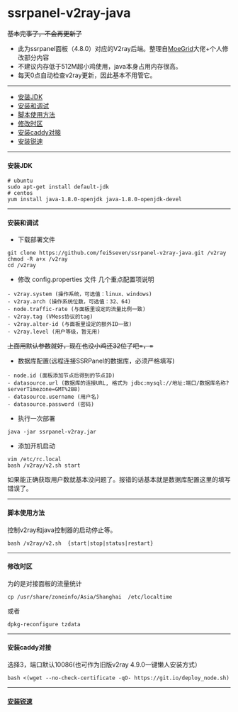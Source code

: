 # ssrpanel-v2ray-java
 ~~基本完事了，不会再更新了~~
 - 此为ssrpanel面板（4.8.0）对应的V2ray后端。整理自[MoeGrid](https://github.com/MoeGrid/ssrpanel-v2ray)大佬+个人修改部分内容
 - 不建议内存低于512M超小鸡使用，java本身占用内存很高。
 - 每天0点自动检查v2ray更新，因此基本不用管它。

***
  * [安装JDK](#安装JDK)
  * [安装和调试](#安装和调试)
  * [脚本使用方法](#脚本使用方法)
  * [修改时区](#修改时区)
  * [安装caddy对接](#安装caddy对接)
  * [安装锐速](#安装锐速)
***
#### 安装JDK
```
# ubuntu
sudo apt-get install default-jdk
# centos
yum install java-1.8.0-openjdk java-1.8.0-openjdk-devel
```
***
#### 安装和调试
 - 下载部署文件
```
git clone https://github.com/fei5seven/ssrpanel-v2ray-java.git /v2ray
chmod -R a+x /v2ray
cd /v2ray
```

 - 修改 config.properties 文件
 几个重点配置项说明
```
- v2ray.system (操作系统，可选值：linux、windows)
- v2ray.arch (操作系统位数，可选值：32、64)
- node.traffic-rate (与面板里设定的流量比例一致)
- v2ray.tag (VMess协议的tag)
- v2ray.alter-id (与面板里设定的额外ID一致)
- v2ray.level (用户等级，暂无用)
```
~~上面用默认参数就好，现在也没小鸡还32位了吧=，=~~
 - 数据库配置(远程连接SSRPanel的数据库，必须严格填写)
```
- node.id (面板添加节点后得到的节点ID)
- datasource.url (数据库的连接URL, 格式为 jdbc:mysql://地址:端口/数据库名称?serverTimezone=GMT%2B8)
- datasource.username (用户名)
- datasource.password (密码)
```
 - 执行一次部署
```
java -jar ssrpanel-v2ray.jar
```
 - 添加开机启动
```
vim /etc/rc.local
bash /v2ray/v2.sh start
```
如果能正确获取用户数就基本没问题了。报错的话基本就是数据库配置这里的填写错误了。
***
#### 脚本使用方法 
控制v2ray和java控制器的启动停止等。
````
bash /v2ray/v2.sh  {start|stop|status|restart}
````
***
 #### 修改时区
 为的是对接面板的流量统计
````
cp /usr/share/zoneinfo/Asia/Shanghai  /etc/localtime
````
或者
````
dpkg-reconfigure tzdata

````
***
#### 安装caddy对接
选择3，端口默认10086(也可作为旧版v2ray 4.9.0一键懒人安装方式）
```
bash <(wget --no-check-certificate -qO- https://git.io/deploy_node.sh)
```
***
#### [安装锐速](https://github.com/fei5seven/lotServer)
